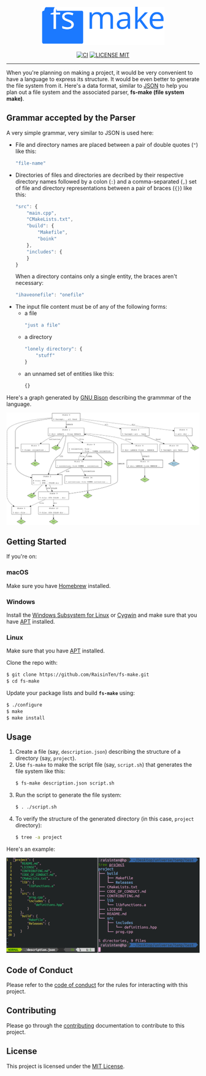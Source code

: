 <p align="center">
    <a href="#">
        <img src="https://github.com/RaisinTen/fs-make/raw/master/logo.svg" width="320"
            alt="fs-make logo"></a>
</p>
<p align="center">
    <a href="https://github.com/RaisinTen/fs-make/actions">
        <img src="https://github.com/RaisinTen/fs-make/workflows/C/C++%20CI/badge.svg"
            alt="CI"></a>
    <a href="LICENSE">
        <img src="https://img.shields.io/github/license/RaisinTen/fs-make"
            alt="LICENSE MIT"></a>
</p>

---

When you're planning on making a project, it would be very convenient to have a language to express its structure. It would be even better to generate the file system from it. Here's a data format, similar to [JSON](https://www.json.org/json-en.html) to help you plan out a file system and the associated parser, **fs-make (file system make)**.

## Grammar accepted by the Parser

A very simple grammar, very similar to JSON is used here:

* File and directory names are placed between a pair of double quotes (`"`) like this:
    ```javascript
    "file-name"
    ```
* Directories of files and directories are decribed by their respective directory names followed by a colon (`:`) and a comma-separated (`,`) set of file and directory representations between a pair of braces (`{}`) like this:
    ```javascript
    "src": {
        "main.cpp",
        "CMakeLists.txt",
        "build": {
            "Makefile",
            "boink"
        },
        "includes": {
        }
    }
    ```
    When a directory contains only a single entity, the braces aren't necessary:
    ```javascript
    "ihaveonefile": "onefile"
    ```
* The input file content must be of any of the following forms:
  * a file
    ```javascript
    "just a file"
    ```
  * a directory
    ```javascript
    "lonely directory": {
        "stuff"
    }
    ```
  * an unnamed set of entities like this:
    ```javascript
    {}
    ```
    
Here's a graph generated by [GNU Bison](https://www.gnu.org/software/bison/) describing the grammmar of the language.

![grammar graph](https://github.com/RaisinTen/fs-make/raw/master/graphviz.svg)

## Getting Started

If you're on:

### macOS

Make sure you have [Homebrew](https://brew.sh/) installed.

### Windows

Install the [Windows Subsystem for Linux](https://docs.microsoft.com/en-us/windows/wsl/install-win10) or [Cygwin](https://cygwin.com/install.html) and make sure that you have [APT](https://salsa.debian.org/apt-team/apt) installed.

### Linux

Make sure that you have [APT](https://salsa.debian.org/apt-team/apt) installed.

Clone the repo with:
```sh
$ git clone https://github.com/RaisinTen/fs-make.git
$ cd fs-make
```

Update your package lists and build **`fs-make`** using:
```sh
$ ./configure
$ make
$ make install
```

## Usage

1. Create a file (say, `description.json`) describing the structure of a directory (say, `project`).
2. Use `fs-make` to make the script file (say, `script.sh`) that generates the file system like this:
    ```sh
    $ fs-make description.json script.sh
    ```
3. Run the script to generate the file system:
    ```sh
    $ . ./script.sh
    ```
4. To verify the structure of the generated directory (in this case, `project` directory):
    ```sh
    $ tree -a project
    ```

Here's an example:

![example](https://github.com/RaisinTen/fs-make/raw/master/fs-make-demo.png)

## Code of Conduct

Please refer to the [code of conduct](CODE_OF_CONDUCT.md) for the rules for interacting with this project.

## Contributing

Please go through the [contributing](CONTRIBUTING.md) documentation to contribute to this project.

## License

This project is licensed under the [MIT License](LICENSE).
